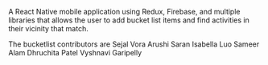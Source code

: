 A React Native mobile application using Redux, Firebase, and multiple libraries that allows the user to add bucket list items and find activities in their vicinity that match.


The bucketlist contributors are
Sejal Vora
Arushi Saran
Isabella Luo
Sameer Alam
Dhruchita Patel
Vyshnavi Garipelly
